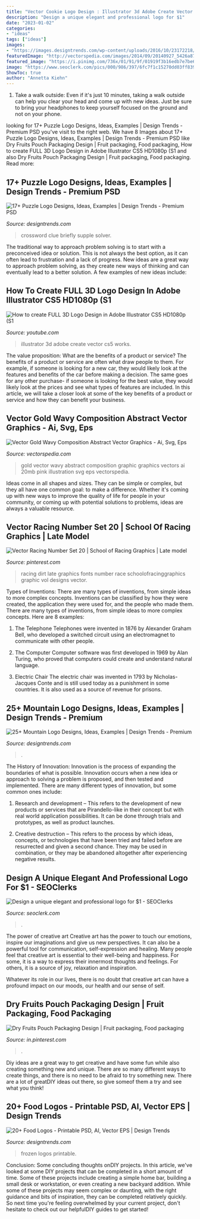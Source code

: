 ```yaml
---
title: "Vector Cookie Logo Design : Illustrator 3d Adobe Create Vector Cs5 Works"
description: "Design a unique elegant and professional logo for $1"
date: "2023-01-02"
categories:
- "ideas"
tags: ["ideas"]
images:
- "https://images.designtrends.com/wp-content/uploads/2016/10/23172218/Frozen-Food-Logo.jpg"
featuredImage: "http://vectorspedia.com/images/2014/09/20140927_5426a873b59f9.jpg"
featured_image: "https://i.pinimg.com/736x/01/91/9f/01919f3b16edb7e7be66a4e3e917cf5b.jpg"
image: "https://www.seoclerk.com/pics/000/986/397/6fc7f1c15270dd03ff839a7c94b47bb8.jpg"
ShowToc: true
author: "Annetta Kiehn"
---
```



1. Take a walk outside: Even if it's just 10 minutes, taking a walk outside can help you clear your head and come up with new ideas. Just be sure to bring your headphones to keep yourself focused on the ground and not on your phone.

	

		
looking for 17+ Puzzle Logo Designs, Ideas, Examples | Design Trends - Premium PSD you've visit to the right web. We have 8 Images about 17+ Puzzle Logo Designs, Ideas, Examples | Design Trends - Premium PSD like Dry Fruits Pouch Packaging Design | Fruit packaging, Food packaging, How to create FULL 3D Logo Design in Adobe Illustrator CS5 HD1080p (S1 and also Dry Fruits Pouch Packaging Design | Fruit packaging, Food packaging. Read more:
		
    
## 17+ Puzzle Logo Designs, Ideas, Examples | Design Trends - Premium PSD

<img loading=lazy src="https://images.designtrends.com/wp-content/uploads/2016/04/07113123/Blue-Puzzle-Logo-for-Factory.jpg" onerror="this.onerror=null;this.src='https://tse4.mm.bing.net/th?id=OIP.TDF8iNzqTRMpMQeIgAhpQgHaEx&amp;pid=15.1';" alt="17+ Puzzle Logo Designs, Ideas, Examples | Design Trends - Premium PSD">

_Source: designtrends.com_

>crossword clue briefly supple solver. 

	

The traditional way to approach problem solving is to start with a preconceived idea or solution. This is not always the best option, as it can often lead to frustration and a lack of progress. New ideas are a great way to approach problem solving, as they create new ways of thinking and can eventually lead to a better solution. A few examples of new ideas include:

    
## How To Create FULL 3D Logo Design In Adobe Illustrator CS5 HD1080p (S1

<img loading=lazy src="https://i.ytimg.com/vi/2FJ8nEVHFLs/maxresdefault.jpg" onerror="this.onerror=null;this.src='https://tse4.mm.bing.net/th?id=OIP.HNNauhcYo18OaDLmti-cdwHaEK&amp;pid=15.1';" alt="How to create FULL 3D Logo Design in Adobe Illustrator CS5 HD1080p (S1">

_Source: youtube.com_

>illustrator 3d adobe create vector cs5 works. 

	

The value proposition: What are the benefits of a product or service?
The benefits of a product or service are often what draw people to them. For example, if someone is looking for a new car, they would likely look at the features and benefits of the car before making a decision. The same goes for any other purchase- if someone is looking for the best value, they would likely look at the prices and see what types of features are included. In this article, we will take a closer look at some of the key benefits of a product or service and how they can benefit your business.

    
## Vector Gold Wavy Composition Abstract Vector Graphics - Ai, Svg, Eps

<img loading=lazy src="http://vectorspedia.com/images/2014/09/20140927_5426a873b59f9.jpg" onerror="this.onerror=null;this.src='https://tse4.mm.bing.net/th?id=OIP.uTW2PToS5Me4x_Wu3JUikQHaFA&amp;pid=15.1';" alt="Vector Gold Wavy Composition Abstract Vector Graphics - Ai, Svg, Eps">

_Source: vectorspedia.com_

>gold vector wavy abstract composition graphic graphics vectors ai 20mb pink illustration svg eps vectorspedia. 

	

Ideas come in all shapes and sizes. They can be simple or complex, but they all have one common goal: to make a difference. Whether it's coming up with new ways to improve the quality of life for people in your community, or coming up with potential solutions to problems, ideas are always a valuable resource.

    
## Vector Racing Number Set 20 | School Of Racing Graphics | Late Model

<img loading=lazy src="https://i.pinimg.com/736x/64/30/75/643075b04d586a9908a365272a586ed1.jpg" onerror="this.onerror=null;this.src='https://tse1.mm.bing.net/th?id=OIP.6iWXskUc8TdLjCBrZVrD6wHaCe&amp;pid=15.1';" alt="Vector Racing Number Set 20 | School of Racing Graphics | Late model">

_Source: pinterest.com_

>racing dirt late graphics fonts number race schoolofracinggraphics graphic vol designs vector. 

	

Types of Inventions: There are many types of inventions, from simple ideas to more complex concepts.
Inventions can be classified by how they were created, the application they were used for, and the people who made them. There are many types of inventions, from simple ideas to more complex concepts. Here are 8 examples:
1. The Telephone 
Telephones were invented in 1876 by Alexander Graham Bell, who developed a switched circuit using an electromagnet to communicate with other people.

2. The Computer 
Computer software was first developed in 1969 by Alan Turing, who proved that computers could create and understand natural language.

3. Electric Chair 
The electric chair was invented in 1793 by Nicholas-Jacques Conte and is still used today as a punishment in some countries. It is also used as a source of revenue for prisons. 

    
## 25+ Mountain Logo Designs, Ideas, Examples | Design Trends - Premium

<img loading=lazy src="https://images.designtrends.com/wp-content/uploads/2016/02/16074156/Cool-Mountains-with-Clouds-logo-Design.jpg" onerror="this.onerror=null;this.src='https://tse4.mm.bing.net/th?id=OIP.xq2T2x9jgZ7TSfSsfNcrGwHaHK&amp;pid=15.1';" alt="25+ Mountain Logo Designs, Ideas, Examples | Design Trends - Premium">

_Source: designtrends.com_

>. 

	

The History of Innovation:
Innovation is the process of expanding the boundaries of what is possible. Innovation occurs when a new idea or approach to solving a problem is proposed, and then tested and implemented. There are many different types of innovation, but some common ones include:
1. Research and development – This refers to the development of new products or services that are Pirandello-like in their concept but with real world application possibilities. It can be done through trials and prototypes, as well as product launches.

2. Creative destruction – This refers to the process by which ideas, concepts, or technologies that have been tried and failed before are resurrected and given a second chance. They may be used in combination, or they may be abandoned altogether after experiencing negative results.


    
## Design A Unique Elegant And Professional Logo For $1 - SEOClerks

<img loading=lazy src="https://www.seoclerk.com/pics/000/986/397/6fc7f1c15270dd03ff839a7c94b47bb8.jpg" onerror="this.onerror=null;this.src='https://tse2.mm.bing.net/th?id=OIP.b8fxwVJw3QP_g5p8lLR7uAHaE8&amp;pid=15.1';" alt="Design a unique elegant and professional logo for $1 - SEOClerks">

_Source: seoclerk.com_

>. 

	

The power of creative art
Creative art has the power to touch our emotions, inspire our imaginations and give us new perspectives. It can also be a powerful tool for communication, self-expression and healing.
Many people feel that creative art is essential to their well-being and happiness. For some, it is a way to express their innermost thoughts and feelings. For others, it is a source of joy, relaxation and inspiration.

Whatever its role in our lives, there is no doubt that creative art can have a profound impact on our moods, our health and our sense of self.

    
## Dry Fruits Pouch Packaging Design | Fruit Packaging, Food Packaging

<img loading=lazy src="https://i.pinimg.com/736x/01/91/9f/01919f3b16edb7e7be66a4e3e917cf5b.jpg" onerror="this.onerror=null;this.src='https://tse1.mm.bing.net/th?id=OIP.XWNQhdTgUBb8XgJf2PEMvQHaLH&amp;pid=15.1';" alt="Dry Fruits Pouch Packaging Design | Fruit packaging, Food packaging">

_Source: in.pinterest.com_

>. 

	

Diy ideas are a great way to get creative and have some fun while also creating something new and unique. There are so many different ways to create things, and there is no need to be afraid to try something new. There are a lot of greatDIY ideas out there, so give someof them a try and see what you think!

    
## 20+ Food Logos - Printable PSD, AI, Vector EPS | Design Trends

<img loading=lazy src="https://images.designtrends.com/wp-content/uploads/2016/10/23172218/Frozen-Food-Logo.jpg" onerror="this.onerror=null;this.src='https://tse1.mm.bing.net/th?id=OIP.SAbVHUMEjGv848-frgI0cQHaEx&amp;pid=15.1';" alt="20+ Food Logos - Printable PSD, AI, Vector EPS | Design Trends">

_Source: designtrends.com_

>frozen logos printable. 

	

Conclusion: Some concluding thoughts onDIY projects.
In this article, we've looked at some DIY projects that can be completed in a short amount of time. Some of these projects include creating a simple home bar, building a small desk or workstation, or even creating a new backyard addition. While some of these projects may seem complex or daunting, with the right guidance and bits of inspiration, they can be completed relatively quickly. So next time you're feeling overwhelmed by your current project, don't hesitate to check out our helpfulDIY guides to get started!


